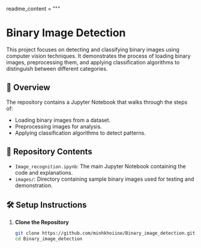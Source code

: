readme_content = """
# Binary Image Detection

This project focuses on detecting and classifying binary images using computer vision techniques. It demonstrates the process of loading binary images, preprocessing them, and applying classification algorithms to distinguish between different categories.

## 🧠 Overview

The repository contains a Jupyter Notebook that walks through the steps of:

- Loading binary images from a dataset.
- Preprocessing images for analysis.
- Applying classification algorithms to detect patterns.

## 📁 Repository Contents

- `Image_recognition.ipynb`: The main Jupyter Notebook containing the code and explanations.
- `images/`: Directory containing sample binary images used for testing and demonstration.

## 🛠️ Setup Instructions

1. **Clone the Repository**

   ```bash
   git clone https://github.com/minhkhoiine/Binary_image_detection.git
   cd Binary_image_detection
